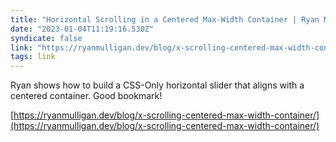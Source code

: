 ```yaml
---
title: "Horizontal Scrolling in a Centered Max-Width Container | Ryan Mulligan"
date: "2023-01-04T11:19:16.530Z"
syndicate: false
link: "https://ryanmulligan.dev/blog/x-scrolling-centered-max-width-container/"
tags: link
---
```


Ryan shows how to build a CSS-Only horizontal slider that aligns with a centered container. Good bookmark!

[https://ryanmulligan.dev/blog/x-scrolling-centered-max-width-container/](https://ryanmulligan.dev/blog/x-scrolling-centered-max-width-container/)